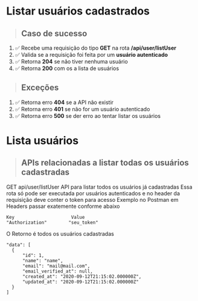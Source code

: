 # Listar usuários cadastrados

> ## Caso de sucesso

1. ✅ Recebe uma requisição do tipo **GET** na rota **/api/user/listUser**
2. ✅ Valida se a requisição foi feita por um **usuário autenticado**
3. ✅ Retorna **204** se não tiver nenhuma usuário
4. ✅ Retorna **200** com os a lista de usuários

> ## Exceções

1. ✅ Retorna erro **404** se a API não existir
2. ✅ Retorna erro **401** se não for um usuário autenticado
3. ✅ Retorna erro **500** se der erro ao tentar listar os usuários

# Lista usuários
> ## APIs relacionadas a listar todas os usuários cadastradas

GET api/user/listUser API para listar todos os usuários já cadastradas
Essa rota só pode ser executada por usuários autenticados e no header da requisição deve conter o token para acesso
Exemplo no Postman em Headers passar exatemente conforme abaixo

```
Key                     Value
"Authorization"        "seu_token"
```

O Retorno é todos os usuários cadastradas

```
"data": [
  {
      "id": 1,
      "name": "name",
      "email": "mail@mail.com",
      "email_verified_at": null,
      "created_at": "2020-09-12T21:15:02.000000Z",
      "updated_at": "2020-09-12T21:15:02.000000Z"
  }
]
```